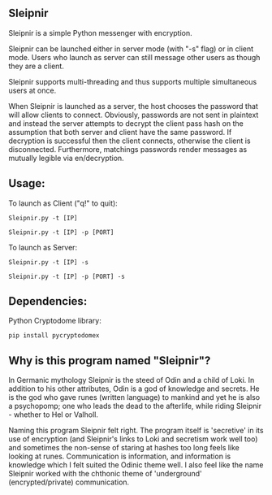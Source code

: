 ## Sleipnir
Sleipnir is a simple Python messenger with encryption.

Sleipnir can be launched either in server mode (with "-s" flag) or in client mode.
Users who launch as server can still message other users as though they are a client.

Sleipnir supports multi-threading and thus supports multiple simultaneous users at once.

When Sleipnir is launched as a server, the host chooses the password that will allow clients to connect.
Obviously, passwords are not sent in plaintext and instead the server attempts to decrypt the client pass hash on the assumption that both server and client have the same password. If decryption is successful then the client connects, otherwise the client is disconnected. Furthermore, matchings passwords render messages as mutually legible via en/decryption.


## Usage: 
To launch as Client ("q!" to quit):
    
    Sleipnir.py -t [IP]
    
    Sleipnir.py -t [IP] -p [PORT]

To launch as Server:
    
    Sleipnir.py -t [IP] -s
    
    Sleipnir.py -t [IP] -p [PORT] -s

## Dependencies:
Python Cryptodome library: 
    
    pip install pycryptodomex

## Why is this program named "Sleipnir"?

In Germanic mythology Sleipnir is the steed of Odin and a child of Loki. In addition to his other attributes, Odin is a god of knowledge and secrets. He is the god who gave runes (written language) to mankind and yet he is also a psychopomp; one who leads the dead to the afterlife, while riding Sleipnir - whether to Hel or Valholl.

Naming this program Sleipnir felt right. The program itself is 'secretive' in its use of encryption (and Sleipnir's links to Loki and secretism work well too) and sometimes the non-sense of staring at hashes too long feels like looking at runes. Communication is information, and information is knowledge which I felt suited the Odinic theme well. I also feel like the name Sleipnir worked with the chthonic theme of 'underground' (encrypted/private) communication.
